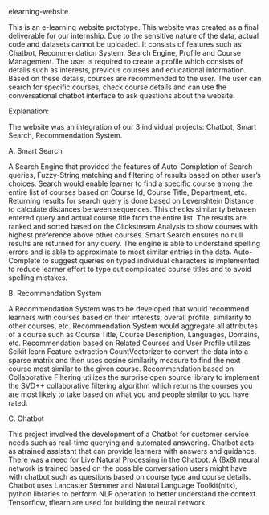 elearning-website

This is an e-learning website prototype. This website was created as a final deliverable for our internship. Due to the sensitive nature of the data, actual code and datasets cannot be uploaded. It consists of features such as Chatbot, Recommendation System, Search Engine, Profile and Course Management. The user is required to create a profile which consists of details such as interests, previous courses and educational information. Based on these details, courses are recommended to the user. The user can search for specific courses, check course details and can use the conversational chatbot interface to ask questions about the website.

Explanation:

The website was an integration of our 3 individual projects: Chatbot, Smart Search, Recommendation System.

A. Smart Search

A Search Engine that provided the features of Auto-Completion of Search queries, Fuzzy-String matching and filtering of results based on other user’s choices.
Search would enable learner to find a specific course among the entire list of courses based on Course Id, Course Title, Department, etc.
Returning results for search query is done based on Levenshtein Distance to calculate distances between sequences. This checks similarity between entered query and actual course title from the entire list.
The results are ranked and sorted based on the Clickstream Analysis to show courses with highest preference above other courses.
Smart Search ensures no null results are returned for any query.
The engine is able to understand spelling errors and is able to approximate to most similar entries in the data.
Auto-Complete to suggest queries on typed individual characters is implemented to reduce learner effort to type out complicated course titles and to avoid spelling mistakes.

B. Recommendation System

A Recommendation System was to be developed that would recommend learners with courses based on their interests, overall profile, similarity to other courses, etc.
Recommendation System would aggregate all attributes of a course such as Course Title, Course Description, Languages, Domains, etc.
Recommendation based on Related Courses and User Profile utilizes Scikit learn Feature extraction CountVectorizer to convert the data into a sparse matrix and then uses cosine similarity measure to find the next course most similar to the given course.
Recommendation based on Collaborative Filtering utilizes the surprise open source library to implement the SVD++ collaborative filtering algorithm which returns the courses you are most likely to take based on what you and people similar to you have rated.

C. Chatbot

This project involved the development of a Chatbot for customer service needs such as real-time querying and automated answering.
Chatbot acts as atrained assistant that can provide learners with answers and guidance.
There was a need for Live Natural Processing in the Chatbot.
A (8x8) neural network is trained based on the possible conversation users might have with chatbot such as questions based on course type and course details.
Chatbot uses Lancaster Stemmer and Natural Language Toolkit(nltk), python libraries to perform NLP operation to better understand the context.
Tensorflow, tflearn are used for building the neural network.
